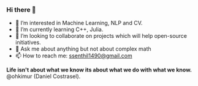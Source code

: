 ### Hi there 👋





- 🔭 I’m interested in Machine Learning, NLP and CV.
- 🌱 I’m currently learning C++, Julia.
- 👯 I’m looking to collaborate on projects which will help open-source initiatives.
- 💬 Ask me about anything but not about complex math
- 📫 How to reach me: ssenthil1490@gmail.com



**Life isn't about what we know its about what we do with what we know.**  @ohkimur (Daniel Costrasel).

